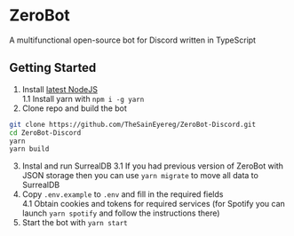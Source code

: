# ZeroBot

A multifunctional open-source bot for Discord written in TypeScript

## Getting Started

1. Install [latest NodeJS](https://nodejs.org/)  
1.1 Install yarn with `npm i -g yarn`
2. Clone repo and build the bot
```sh
git clone https://github.com/TheSainEyereg/ZeroBot-Discord.git
cd ZeroBot-Discord
yarn
yarn build
```
3. Instal and run SurrealDB
3.1 If you had previous version of ZeroBot with JSON storage then you can use `yarn migrate` to move all data to SurrealDB
4. Copy `.env.example` to `.env` and fill in the required fields  
4.1 Obtain cookies and tokens for required services (for Spotify you can launch `yarn spotify` and follow the instructions there)
5. Start the bot with `yarn start`